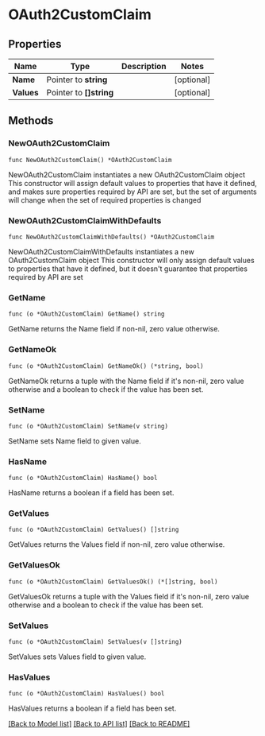 # OAuth2CustomClaim

## Properties

Name | Type | Description | Notes
------------ | ------------- | ------------- | -------------
**Name** | Pointer to **string** |  | [optional] 
**Values** | Pointer to **[]string** |  | [optional] 

## Methods

### NewOAuth2CustomClaim

`func NewOAuth2CustomClaim() *OAuth2CustomClaim`

NewOAuth2CustomClaim instantiates a new OAuth2CustomClaim object
This constructor will assign default values to properties that have it defined,
and makes sure properties required by API are set, but the set of arguments
will change when the set of required properties is changed

### NewOAuth2CustomClaimWithDefaults

`func NewOAuth2CustomClaimWithDefaults() *OAuth2CustomClaim`

NewOAuth2CustomClaimWithDefaults instantiates a new OAuth2CustomClaim object
This constructor will only assign default values to properties that have it defined,
but it doesn't guarantee that properties required by API are set

### GetName

`func (o *OAuth2CustomClaim) GetName() string`

GetName returns the Name field if non-nil, zero value otherwise.

### GetNameOk

`func (o *OAuth2CustomClaim) GetNameOk() (*string, bool)`

GetNameOk returns a tuple with the Name field if it's non-nil, zero value otherwise
and a boolean to check if the value has been set.

### SetName

`func (o *OAuth2CustomClaim) SetName(v string)`

SetName sets Name field to given value.

### HasName

`func (o *OAuth2CustomClaim) HasName() bool`

HasName returns a boolean if a field has been set.

### GetValues

`func (o *OAuth2CustomClaim) GetValues() []string`

GetValues returns the Values field if non-nil, zero value otherwise.

### GetValuesOk

`func (o *OAuth2CustomClaim) GetValuesOk() (*[]string, bool)`

GetValuesOk returns a tuple with the Values field if it's non-nil, zero value otherwise
and a boolean to check if the value has been set.

### SetValues

`func (o *OAuth2CustomClaim) SetValues(v []string)`

SetValues sets Values field to given value.

### HasValues

`func (o *OAuth2CustomClaim) HasValues() bool`

HasValues returns a boolean if a field has been set.


[[Back to Model list]](../README.md#documentation-for-models) [[Back to API list]](../README.md#documentation-for-api-endpoints) [[Back to README]](../README.md)


